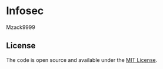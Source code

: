 # Infosec

Mzack9999

## License

The code is open source and available under the [MIT License](LICENSE.md).
